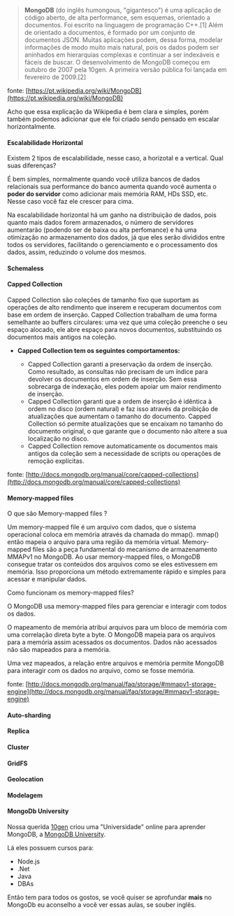 > **MongoDB** (do inglês humongous, "gigantesco") é uma aplicação de código aberto, de alta performance, sem esquemas, orientado a documentos. Foi escrito na linguagem de programação C++.[1] Além de orientado a documentos, é formado por um conjunto de documentos JSON. Muitas aplicações podem, dessa forma, modelar informações de modo muito mais natural, pois os dados podem ser aninhados em hierarquias complexas e continuar a ser indexáveis e fáceis de buscar.
O desenvolvimento de MongoDB começou em outubro de 2007 pela 10gen. A primeira versão pública foi lançada em fevereiro de 2009.[2]

fonte: [https://pt.wikipedia.org/wiki/MongoDB](https://pt.wikipedia.org/wiki/MongoDB)

Acho que essa explicação da Wikipedia é bem clara e simples, porém também podemos adicionar que ele foi criado sendo pensado em escalar horizontalmente.

#### Escalabilidade Horizontal

Existem 2 tipos de escalabilidade, nesse caso, a horizotal e a vertical. Qual suas diferenças?

É bem simples, normalmente quando você utiliza bancos de dados relacionais sua performance do banco aumenta quando você aumenta o **poder do servidor** como adicionar mais memória RAM, HDs SSD, etc. Nesse caso você faz ele crescer para cima.

Na escalabilidade horizontal há um ganho na distribuição de dados, pois quanto mais dados forem armazenados, o número de servidores aumentarão (podendo ser de baixa ou alta perfomance) e há uma otimização no armazenamento dos dados, já que eles serão divididos entre todos os servidores, facilitando o gerenciamento e o processamento dos dados, assim, reduzindo o volume dos mesmos.

#### Schemaless

#### Capped Collection

Capped Collection são coleções de tamanho fixo que suportam as operações de alto rendimento que inserem e recuperam documentos com base em ordem de inserção. Capped Collection trabalham de uma forma semelhante ao buffers circulares: uma vez que uma coleção preenche o seu espaço alocado, ele abre espaço para novos documentos, substituindo os documentos mais antigos na coleção.

 - **Capped Collection tem os seguintes comportamentos:**

     - Capped Collection garanti a preservação da ordem de inserção. Como resultado, as consultas não precisam de um índice para devolver os documentos em ordem de inserção. Sem essa sobrecarga de indexação, eles podem apoiar um maior rendimento de inserção.
     - Capped Collection garanti que a ordem de inserção é idêntica à ordem no disco (ordem natural) e faz isso através da proibição de atualizações que aumentam o tamanho do documento. Capped Collection só permite atualizações que se encaixam no tamanho do documento original, o que garante que o documento não altere a sua localização no disco.
     - Capped Collection remove automaticamente os documentos mais antigos da coleção sem a necessidade de scripts ou operações de remoção explícitas.

fonte: [http://docs.mongodb.org/manual/core/capped-collections](http://docs.mongodb.org/manual/core/capped-collections)

#### Memory-mapped files

O que são Memory-mapped files ? 

Um memory-mapped file é um arquivo com dados, que o sistema operacional coloca em memória através da chamada do mmap(). mmap() então mapeia o arquivo para uma região da memória virtual. Memory-mapped files são a peça fundamental do mecanismo de armazenamento MMAPv1 no MongoDB. Ao usar memory-mapped files, o MongoDB consegue tratar os conteúdos dos arquivos como se eles estivessem em memória. Isso proporciona um método extremamente rápido e simples para acessar e manipular dados.

Como funcionam os memory-mapped files?

O MongoDB usa memory-mapped files para gerenciar e interagir com todos os dados.

O mapeamento de memória atribui arquivos para um bloco de memória com uma correlação direta byte a byte. O MongoDB mapeia para os arquivos para a memória assim acessados os documentos. Dados não acessados não são mapeados para a memória.

Uma vez mapeados, a relação entre arquivos e memória permite MongoDB para interagir com os dados no arquivo, como se fosse memória.

fonte: [http://docs.mongodb.org/manual/faq/storage/#mmapv1-storage-engine](http://docs.mongodb.org/manual/faq/storage/#mmapv1-storage-engine)

#### Auto-sharding

#### Replica

#### Cluster

#### GridFS

#### Geolocation

#### Modelagem

#### MongoDb University

Nossa querida [10gen]() criou uma "Universidade" online para aprender MongoDB, a [MongoDB University](https://university.mongodb.com/).

Lá eles possuem cursos para:

- Node.js
- .Net
- Java
- DBAs

Então tem para todos os gostos, se você quiser se aprofundar **mais** no MongoDb eu aconselho a você ver essas aulas, se souber inglês.
